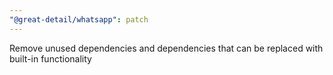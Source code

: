 ```yaml
---
"@great-detail/whatsapp": patch
---
```


Remove unused dependencies and dependencies that can be replaced with built-in
functionality
